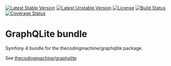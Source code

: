 [![Latest Stable Version](https://poser.pugx.org/thecodingmachine/graphqlite-bundle/v/stable)](https://packagist.org/packages/thecodingmachine/graphqlite-bundle)
[![Latest Unstable Version](https://poser.pugx.org/thecodingmachine/graphqlite-bundle/v/unstable)](https://packagist.org/packages/thecodingmachine/graphqlite-bundle)
[![License](https://poser.pugx.org/thecodingmachine/graphqlite-bundle/license)](https://packagist.org/packages/thecodingmachine/graphqlite-bundle)
[![Build Status](https://travis-ci.org/thecodingmachine/graphqlite-bundle.svg?branch=master)](https://travis-ci.org/thecodingmachine/graphqlite-bundle)
[![Coverage Status](https://coveralls.io/repos/thecodingmachine/graphqlite-bundle/badge.svg?branch=master&service=github)](https://coveralls.io/github/thecodingmachine/graphqlite-bundle?branch=master)


# GraphQLite bundle

Symfony 4 bundle for the thecodingmachine/graphqlite package.

See [thecodingmachine/graphqlite](https://github.com/thecodingmachine/graphqlite)
